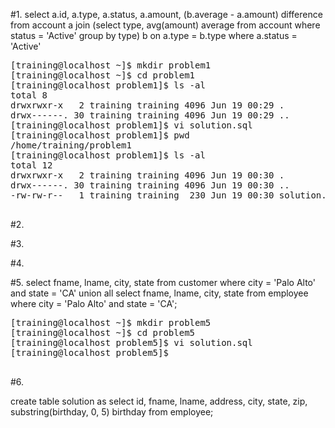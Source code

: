 #1.
select a.id, a.type, a.status, a.amount, (b.average - a.amount) difference from account a join 
(select type, avg(amount) average from account where status = 'Active' group by type) b
on a.type = b.type
where a.status = 'Active'
<pre>
[training@localhost ~]$ mkdir problem1
[training@localhost ~]$ cd problem1
[training@localhost problem1]$ ls -al
total 8
drwxrwxr-x   2 training training 4096 Jun 19 00:29 .
drwx------. 30 training training 4096 Jun 19 00:29 ..
[training@localhost problem1]$ vi solution.sql
[training@localhost problem1]$ pwd
/home/training/problem1
[training@localhost problem1]$ ls -al
total 12
drwxrwxr-x   2 training training 4096 Jun 19 00:30 .
drwx------. 30 training training 4096 Jun 19 00:30 ..
-rw-rw-r--   1 training training  230 Jun 19 00:30 solution.sql

</pre>

#2.

#3.

#4.

#5.
select fname, lname, city, state from customer where city = 'Palo Alto' and state = 'CA'
union all
select fname, lname, city, state from employee where city = 'Palo Alto' and state = 'CA';
<pre>
[training@localhost ~]$ mkdir problem5
[training@localhost ~]$ cd problem5
[training@localhost problem5]$ vi solution.sql
[training@localhost problem5]$ 

</pre>

#6.

create table solution as
select id, fname, lname, address, city, state, zip, substring(birthday, 0, 5) birthday from employee;
